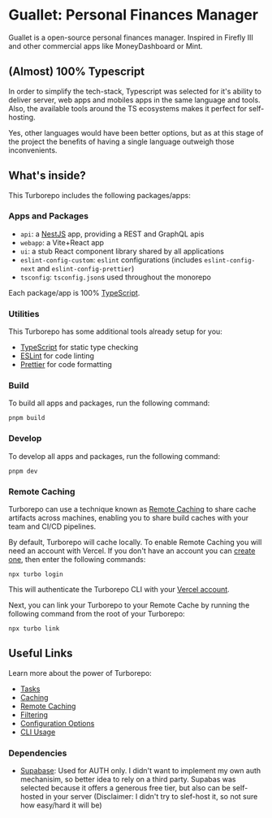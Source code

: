 # Guallet: Personal Finances Manager

Guallet is a open-source personal finances manager. Inspired in Firefly III and other commercial apps like MoneyDashboard or Mint.

## (Almost) 100% Typescript
In order to simplify the tech-stack, Typescript was selected for it's ability to deliver server, web apps and mobiles apps in the same language and tools.
Also, the available tools around the TS ecosystems makes it perfect for self-hosting.

Yes, other languages would have been better options, but as at this stage of the project the benefits of having a single language outweigh those inconvenients. 

## What's inside?

This Turborepo includes the following packages/apps:

### Apps and Packages

- `api`: a [NestJS](https://nestjs.com/) app, providing a REST and GraphQL apis
- `webapp`: a Vite+React app
- `ui`: a stub React component library shared by all applications
- `eslint-config-custom`: `eslint` configurations (includes `eslint-config-next` and `eslint-config-prettier`)
- `tsconfig`: `tsconfig.json`s used throughout the monorepo

Each package/app is 100% [TypeScript](https://www.typescriptlang.org/).

### Utilities

This Turborepo has some additional tools already setup for you:

- [TypeScript](https://www.typescriptlang.org/) for static type checking
- [ESLint](https://eslint.org/) for code linting
- [Prettier](https://prettier.io) for code formatting

### Build

To build all apps and packages, run the following command:

```
pnpm build
```

### Develop

To develop all apps and packages, run the following command:

```
pnpm dev
```

### Remote Caching

Turborepo can use a technique known as [Remote Caching](https://turbo.build/repo/docs/core-concepts/remote-caching) to share cache artifacts across machines, enabling you to share build caches with your team and CI/CD pipelines.

By default, Turborepo will cache locally. To enable Remote Caching you will need an account with Vercel. If you don't have an account you can [create one](https://vercel.com/signup), then enter the following commands:

```
npx turbo login
```

This will authenticate the Turborepo CLI with your [Vercel account](https://vercel.com/docs/concepts/personal-accounts/overview).

Next, you can link your Turborepo to your Remote Cache by running the following command from the root of your Turborepo:

```
npx turbo link
```

## Useful Links

Learn more about the power of Turborepo:

- [Tasks](https://turbo.build/repo/docs/core-concepts/monorepos/running-tasks)
- [Caching](https://turbo.build/repo/docs/core-concepts/caching)
- [Remote Caching](https://turbo.build/repo/docs/core-concepts/remote-caching)
- [Filtering](https://turbo.build/repo/docs/core-concepts/monorepos/filtering)
- [Configuration Options](https://turbo.build/repo/docs/reference/configuration)
- [CLI Usage](https://turbo.build/repo/docs/reference/command-line-reference)

### Dependencies
- [Supabase](https://supabase.com/): Used for AUTH only. I didn't want to implement my own auth mechanisim, so better idea to rely on a third party. Supabas was selected because it offers a generous free tier, but also can be self-hosted in your server (Disclaimer: I didn't try to slef-host it, so not sure how easy/hard it will be)


